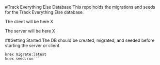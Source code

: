 #Track Everything Else Database
This repo holds the migrations and seeds for the Track Everything Else database.

The client will be here X

The server will be here X

##Getting Started
The DB should be created, migrated, and seeded before starting the server or client.

```createdb track_everything_else
knex migrate:latest
knex seed:run```
